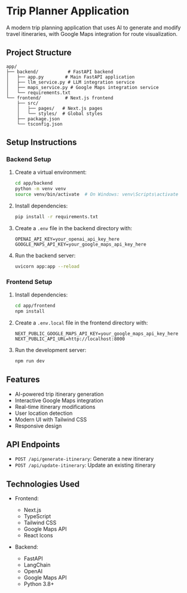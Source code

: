 # Trip Planner Application

A modern trip planning application that uses AI to generate and modify travel itineraries, with Google Maps integration for route visualization.

## Project Structure

```
app/
├── backend/           # FastAPI backend
│   ├── app.py        # Main FastAPI application
│   ├── llm_service.py # LLM integration service
│   ├── maps_service.py # Google Maps integration service
│   └── requirements.txt
└── frontend/         # Next.js frontend
    ├── src/
    │   ├── pages/   # Next.js pages
    │   └── styles/  # Global styles
    ├── package.json
    └── tsconfig.json
```

## Setup Instructions

### Backend Setup

1. Create a virtual environment:
   ```bash
   cd app/backend
   python -m venv venv
   source venv/bin/activate  # On Windows: venv\Scripts\activate
   ```

2. Install dependencies:
   ```bash
   pip install -r requirements.txt
   ```

3. Create a `.env` file in the backend directory with:
   ```
   OPENAI_API_KEY=your_openai_api_key_here
   GOOGLE_MAPS_API_KEY=your_google_maps_api_key_here
   ```

4. Run the backend server:
   ```bash
   uvicorn app:app --reload
   ```

### Frontend Setup

1. Install dependencies:
   ```bash
   cd app/frontend
   npm install
   ```

2. Create a `.env.local` file in the frontend directory with:
   ```
   NEXT_PUBLIC_GOOGLE_MAPS_API_KEY=your_google_maps_api_key_here
   NEXT_PUBLIC_API_URL=http://localhost:8000
   ```

3. Run the development server:
   ```bash
   npm run dev
   ```

## Features

- AI-powered trip itinerary generation
- Interactive Google Maps integration
- Real-time itinerary modifications
- User location detection
- Modern UI with Tailwind CSS
- Responsive design

## API Endpoints

- `POST /api/generate-itinerary`: Generate a new itinerary
- `POST /api/update-itinerary`: Update an existing itinerary

## Technologies Used

- Frontend:
  - Next.js
  - TypeScript
  - Tailwind CSS
  - Google Maps API
  - React Icons

- Backend:
  - FastAPI
  - LangChain
  - OpenAI
  - Google Maps API
  - Python 3.8+ 